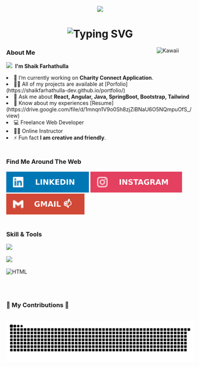 <p align=center><img src="https://github.com/theabdulsalman/theabdulsalman/assets/143430536/56d7ee7f-b9e3-48e9-9af6-a056c43f26ab"/></p>

<h1 align="center">
<a><img src="https://readme-typing-svg.demolab.com?font=Platypi&size=25&duration=2000&pause=1000&color=3888FF&center=true&random=false&width=450&lines=Software+Engineer;Full+Stack+Developer;Freelancer+Web+Developer;Online+Instructor" alt="Typing SVG" /></a>
</h1>

<img src="https://media.tenor.com/at27bgtYrKsAAAAi/purple-bat.gif" alt="Kawaii" width="100" height="100" align="right" />
<h3 align="left">About Me</h3>
<p><img src="https://media.tenor.com/UdMNNyr9BgIAAAAi/discord-discordgifemoji.gif" />&nbsp; <b>I'm Shaik Farhathulla</b> </p>
<li>🔭 I’m currently working on <b>Charity Connect Application</b>.</li>
<li>👨‍💻 All of my projects are available at [Porfolio](https://shaikfarhathulla-dev.github.io/portfolio/)</li>
<li>💬 Ask me about <b>React, Angular, Java, SpringBoot, Bootstrap, Tailwind</b></li>
<li>📄 Know about my experiences [Resume](https://drive.google.com/file/d/1mnqn1V9o0Sh8zjZiBNaU6O5NQmpuOfS_/view)</li>
<li>💻 Freelance Web Developer</li>
<li>🧑‍🏫 Online Instructor</li>
<li>⚡ Fun fact <b>I am creative and friendly</b>.</li>

<br>
<h3 align="left">Find Me Around The Web</h3>
<div align="left">
<a href="https://www.linkedin.com/in/shaik-farhathulla/"><img src="https://raw.githubusercontent.com/PROxZIMA/PROxZIMA/master/src/social/linkedin.svg" alt="shaik-farhathulla-dev-liinkedin"/></a></a>
<a href="https://www.instagram.com/shaik_farhath93/"><img src="https://raw.githubusercontent.com/PROxZIMA/PROxZIMA/master/src/social/instagram.svg" alt="shaik-farhathulla-dev-insta"/></a>
<!-- <a href="https://twitter.com/theabdulsalman/"><img src="https://img.shields.io/badge/X-%23000000.svg?style=for-the-badge&logo=X&logoColor=white" alt="theabdulsalman"/></a>
<a href="https://youtube.com/theabdulsalman/"><img src="https://img.shields.io/badge/YouTube-%23FF0000.svg?style=for-the-badge&logo=YouTube&logoColor=white" alt="theabdulsalman"/></a> -->
<a href="mailto:shaikfarhathulla.dev@gmail.com"><img src="https://raw.githubusercontent.com/PROxZIMA/PROxZIMA/master/src/social/gmail.svg" alt="shaik-farhathulla-dev-mail"/></a>
</div>



<br>

<div>
<h3 align="left">Skill & Tools</h3>
<p align="left">
  <img src="https://skillicons.dev/icons?i=html,css,js,ts,react,angular,tailwind,bootstrap,java,spring,maven,mysql,c,py" />
</p>
<p align="left">
  <img src="https://skillicons.dev/icons?i=vscode,vite,eclipse,postman,git,github,aws,pycharm,anaconda,notion" />
</p>
 <img src="https://github.com/theabdulsalman/theabdulsalman/assets/143430536/dff1a70b-2ec9-49dc-908b-f295e6cecdc1" alt="HTML" height="50" title="HTML">


<!-- <br>
<h3 align="left">Support</h3>
<p><a href="https://www.buymeacoffee.com/theabdulsalman"> <img align="left" src="https://cdn.buymeacoffee.com/buttons/v2/default-yellow.png" height="50" width="210" alt="theabdulsalman" /></a></p> -->


<br> <br>
<div align="left">
<h3>🐍 My Contributions 🐍</h3>
  <br>
<picture>
  <source media="(prefers-color-scheme: dark)" srcset="https://raw.githubusercontent.com/shaikfarhathulla-dev/shaikfarhathulla-dev/output/github-contribution-grid-snake-dark.svg">
  <source media="(prefers-color-scheme: light)" srcset="https://raw.githubusercontent.com/shaikfarhathulla-dev/shaikfarhathulla-dev/output/github-contribution-grid-snake.svg">
  <img alt="github contribution grid snake animation" src="https://raw.githubusercontent.com/shaikfarhathulla-dev/shaikfarhathulla-dev/output/github-contribution-grid-snake.svg">
</picture>
</br>
</div>

<!-- <div align="center">
<img src="https://github.com/theabdulsalman/theabdulsalman/assets/143430536/2353939e-9de5-443e-a560-b450cf27ddc5" />
</div> -->
